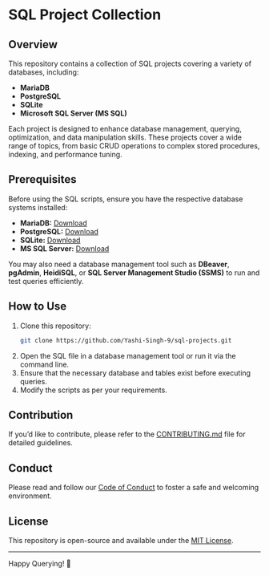 # SQL Project Collection

## Overview
This repository contains a collection of SQL projects covering a variety of databases, including:
- **MariaDB**
- **PostgreSQL**
- **SQLite**
- **Microsoft SQL Server (MS SQL)**

Each project is designed to enhance database management, querying, optimization, and data manipulation skills. These projects cover a wide range of topics, from basic CRUD operations to complex stored procedures, indexing, and performance tuning.

## Prerequisites
Before using the SQL scripts, ensure you have the respective database systems installed:
- **MariaDB:** [Download](https://mariadb.org/download/)
- **PostgreSQL:** [Download](https://www.postgresql.org/download/)
- **SQLite:** [Download](https://www.sqlite.org/download.html)
- **MS SQL Server:** [Download](https://www.microsoft.com/en-us/sql-server/sql-server-downloads)

You may also need a database management tool such as **DBeaver**, **pgAdmin**, **HeidiSQL**, or **SQL Server Management Studio (SSMS)** to run and test queries efficiently.

## How to Use
1. Clone this repository:
   ```sh
   git clone https://github.com/Yashi-Singh-9/sql-projects.git
   ```
2. Open the SQL file in a database management tool or run it via the command line.
3. Ensure that the necessary database and tables exist before executing queries.
4. Modify the scripts as per your requirements.

## Contribution
If you’d like to contribute, please refer to the [CONTRIBUTING.md](CONTRIBUTING.md) file for detailed guidelines.

## Conduct

Please read and follow our [Code of Conduct](./CODE_OF_CONDUCT.md) to foster a safe and welcoming environment.

## License
This repository is open-source and available under the [MIT License](LICENSE).

---

Happy Querying! 🚀
